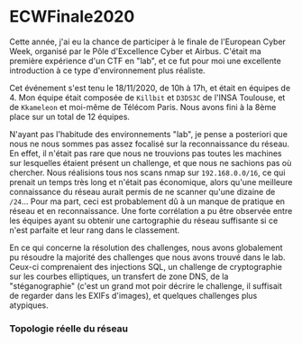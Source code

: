 # ECWFinale2020

Cette année, j'ai eu la chance de participer à le finale de l'European Cyber Week, organisé par le Pôle d'Excellence Cyber et Airbus. C'était ma première expérience d'un CTF en "lab", et ce fut pour moi une excellente introduction à ce type d'environnement plus réaliste.

Cet événement s'est tenu le 18/11/2020, de 10h à 17h, et était en équipes de 4. Mon équipe était composée de `Killbit` et `D3DS3C` de l'INSA Toulouse, et de `Kkameleon` et moi-même de Télécom Paris. Nous avons fini à la 8ème place sur un total de 12 équipes.

N'ayant pas l'habitude des environnements "lab", je pense a posteriori que nous ne nous sommes pas assez focalisé sur la reconnaissance du réseau. En effet, il n'était pas rare que nous ne trouvions pas toutes les machines sur lesquelles étaient présent un challenge, et que nous ne sachions pas où chercher. Nous réalisions tous nos scans nmap sur `192.168.0.0/16`, ce qui prenait un temps très long et n'était pas économique, alors qu'une meilleure connaissance du réseau aurait permis de ne scanner qu'une dizaine de `/24`... Pour ma part, ceci est probablement dû à un manque de pratique en réseau et en reconnaissance. Une forte corrélation a pu être observée entre les équipes ayant su obtenir une cartographie du réseau suffisante si ce n'est parfaite et leur rang dans le classement.

En ce qui concerne la résolution des challenges, nous avons globalement pu résoudre la majorité des challenges que nous avons trouvé dans le lab. Ceux-ci comprenaient des injections SQL, un challenge de cryptographie sur les courbes elliptiques, un transfert de zone DNS, de la "stéganographie" (c'est un grand mot poir décrire le challenge, il suffisait de regarder dans les EXIFs d'images), et quelques challenges plus atypiques.

### Topologie réelle du réseau

